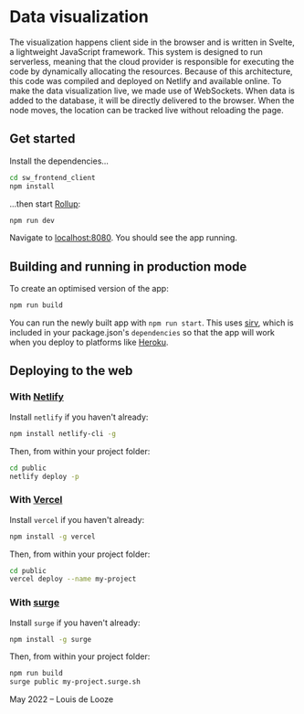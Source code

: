 # Data visualization

The visualization happens client side in the browser and is written in Svelte, a lightweight JavaScript framework.
This system is designed to run serverless, meaning that the cloud provider is responsible for executing the code by dynamically allocating the resources. Because of this architecture, this code was compiled and deployed on Netlify and available online.
To make the data visualization live, we made use of WebSockets. When data is added to the database, it will be directly delivered to the browser. When the node moves, the location can be tracked live without reloading the page.

## Get started

Install the dependencies...

```bash
cd sw_frontend_client
npm install
```

...then start [Rollup](https://rollupjs.org):

```bash
npm run dev
```

Navigate to [localhost:8080](http://localhost:8080). You should see the app running.

## Building and running in production mode

To create an optimised version of the app:

```bash
npm run build
```

You can run the newly built app with `npm run start`. This uses [sirv](https://github.com/lukeed/sirv), which is included in your package.json's `dependencies` so that the app will work when you deploy to platforms like [Heroku](https://heroku.com).

## Deploying to the web

### With [Netlify](https://netlify.com)
Install `netlify` if you haven't already:
```bash
npm install netlify-cli -g
```

Then, from within your project folder:

```bash
cd public
netlify deploy -p
```

### With [Vercel](https://vercel.com)

Install `vercel` if you haven't already:

```bash
npm install -g vercel
```

Then, from within your project folder:

```bash
cd public
vercel deploy --name my-project
```

### With [surge](https://surge.sh/)

Install `surge` if you haven't already:

```bash
npm install -g surge
```

Then, from within your project folder:

```bash
npm run build
surge public my-project.surge.sh
```

May 2022
– Louis de Looze